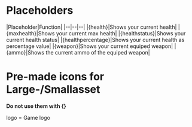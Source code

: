 # Placeholders
|Placeholder|Function|
|--|--|--|
|{health}|Shows your current health|
|{maxhealth}|Shows your current max health|
|{healthstatus}|Shows your current health status|
|{healthpercentage}|Shows your current health as percentage value|
|{weapon}|Shows your current equiped weapon|
|{ammo}|Shows the current ammo of the equiped weapon|

# Pre-made icons for Large-/Smallasset
**Do not use them with {}**    

logo = Game logo  
